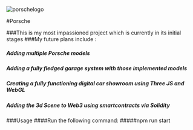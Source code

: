 ![porschelogo](https://user-images.githubusercontent.com/100141248/170947503-5f651a5b-153c-4954-ad79-eba73cf43267.png)

#Porsche


###This is my most impassioned project which is currently in its initial stages
###My future plans include :
#####  Adding multiple Porsche models
#####  Adding a fully fledged garage system with those implemented models
##### Creating a fully functioning digital car showroom using Three JS and WebGL
#####  Adding the 3d Scene to Web3 using smartcontracts via Solidity
 

###Usage
####Run the following command:
#####npm run start
